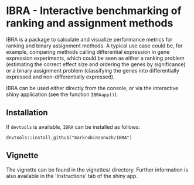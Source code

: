 # IBRA - Interactive benchmarking of ranking and assignment methods

IBRA is a package to calculate and visualize performance metrics for 
ranking and binary assignment methods. A typical use case could be, 
for example, comparing methods calling differential expression in 
gene expression experiments, which could be seen as either a ranking 
problem (estimating the correct effect size and ordering the genes by 
significance) or a binary assignment problem (classifying the genes 
into differentially expressed and non-differentially expressed).

IBRA can be used either directly from the console, or via the interactive shiny application (see the function `IBRAapp()`).

## Installation

If `devtools` is available, `IBRA` can be installed as follows:

```
devtools::install_github("markrobinsonuzh/IBRA")
```

## Vignette
The vignette can be found in the vignettes/ directory. Further information is also available in the 'Instructions' tab of the shiny app. 